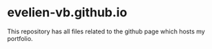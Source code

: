 # evelien-vb.github.io

This repository has all files related to the github page which hosts my portfolio.
